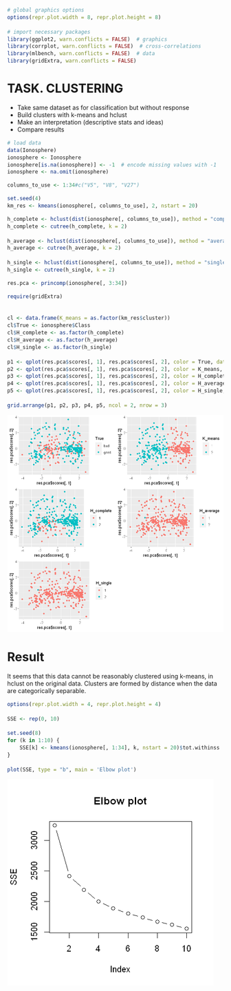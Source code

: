```R
# global graphics options
options(repr.plot.width = 8, repr.plot.height = 8)

# import necessary packages
library(ggplot2, warn.conflicts = FALSE)  # graphics
library(corrplot, warn.conflicts = FALSE)  # cross-correlations
library(mlbench, warn.conflicts = FALSE)  # data
library(gridExtra, warn.conflicts = FALSE)
```

# TASK. CLUSTERING 
- Take same dataset as for classification but without response
- Build clusters with k-means and hclust
- Make an interpretation (descriptive stats and ideas)
- Compare results


```R
# load data
data(Ionosphere)
ionosphere <- Ionosphere
ionosphere[is.na(ionosphere)] <- -1  # encode missing values with -1
ionosphere <- na.omit(ionosphere)
```


```R
columns_to_use <- 1:34#c("V5", "V8", "V27")
```


```R
set.seed(4)
km_res <- kmeans(ionosphere[, columns_to_use], 2, nstart = 20)
```


```R
h_complete <- hclust(dist(ionosphere[, columns_to_use]), method = "complete")
h_complete <- cutree(h_complete, k = 2)

h_average <- hclust(dist(ionosphere[, columns_to_use]), method = "average")
h_average <- cutree(h_average, k = 2)

h_single <- hclust(dist(ionosphere[, columns_to_use]), method = "single")
h_single <- cutree(h_single, k = 2)
```


```R
res.pca <- princomp(ionosphere[, 3:34])
```


```R
require(gridExtra)


cl <- data.frame(K_means = as.factor(km_res$cluster))
cl$True <- ionosphere$Class
cl$H_complete <- as.factor(h_complete)
cl$H_average <- as.factor(h_average)
cl$H_single <- as.factor(h_single)

p1 <- qplot(res.pca$scores[, 1], res.pca$scores[, 2], color = True, data = cl)
p2 <- qplot(res.pca$scores[, 1], res.pca$scores[, 2], color = K_means, data = cl)
p3 <- qplot(res.pca$scores[, 1], res.pca$scores[, 2], color = H_complete, data = cl)
p4 <- qplot(res.pca$scores[, 1], res.pca$scores[, 2], color = H_average, data = cl)
p5 <- qplot(res.pca$scores[, 1], res.pca$scores[, 2], color = H_single, data = cl)

grid.arrange(p1, p2, p3, p4, p5, ncol = 2, nrow = 3)
```


    
![png](output_7_0.png)
    


# Result

It seems that this data cannot be reasonably clustered using k-means, in hclust on the original data. Clusters are formed by distance when the data are categorically separable.


```R
options(repr.plot.width = 4, repr.plot.height = 4)

SSE <- rep(0, 10)

set.seed(8)
for (k in 1:10) {
    SSE[k] <- kmeans(ionosphere[, 1:34], k, nstart = 20)$tot.withinss
}

plot(SSE, type = "b", main = 'Elbow plot')
```


    
![png](output_9_0.png)
    



```R

```
